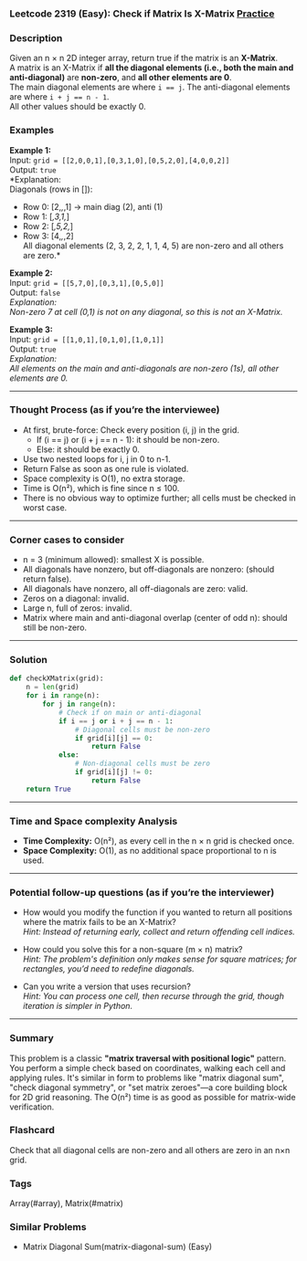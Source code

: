 ### Leetcode 2319 (Easy): Check if Matrix Is X-Matrix [Practice](https://leetcode.com/problems/check-if-matrix-is-x-matrix)

### Description  
Given an n × n 2D integer array, return true if the matrix is an **X-Matrix**.  
A matrix is an X-Matrix if **all the diagonal elements (i.e., both the main and anti-diagonal)** are **non-zero**, and **all other elements are 0**.  
The main diagonal elements are where `i == j`. The anti-diagonal elements are where `i + j == n - 1`.  
All other values should be exactly 0.

### Examples  

**Example 1:**  
Input: `grid = [[2,0,0,1],[0,3,1,0],[0,5,2,0],[4,0,0,2]]`  
Output: `true`  
*Explanation:  
Diagonals (rows in []):  
- Row 0: [2,_,_,1] → main diag (2), anti (1)  
- Row 1: [_,3,1,_]  
- Row 2: [_,5,2,_]  
- Row 3: [4,_,_,2]  
All diagonal elements (2, 3, 2, 2, 1, 1, 4, 5) are non-zero and all others are zero.*

**Example 2:**  
Input: `grid = [[5,7,0],[0,3,1],[0,5,0]]`  
Output: `false`  
*Explanation:  
Non-zero 7 at cell (0,1) is not on any diagonal, so this is not an X-Matrix.*

**Example 3:**  
Input: `grid = [[1,0,1],[0,1,0],[1,0,1]]`  
Output: `true`  
*Explanation:  
All elements on the main and anti-diagonals are non-zero (1s), all other elements are 0.*

---

### Thought Process (as if you’re the interviewee)  
- At first, brute-force: Check every position (i, j) in the grid.
    - If (i == j) or (i + j == n - 1): it should be non-zero.
    - Else: it should be exactly 0.
- Use two nested loops for i, j in 0 to n-1.
- Return False as soon as one rule is violated.
- Space complexity is O(1), no extra storage.
- Time is O(n²), which is fine since n ≤ 100.
- There is no obvious way to optimize further; all cells must be checked in worst case.

---

### Corner cases to consider  
- n = 3 (minimum allowed): smallest X is possible.
- All diagonals have nonzero, but off-diagonals are nonzero: (should return false).
- All diagonals have nonzero, all off-diagonals are zero: valid.
- Zeros on a diagonal: invalid.
- Large n, full of zeros: invalid.
- Matrix where main and anti-diagonal overlap (center of odd n): should still be non-zero.

---

### Solution

```python
def checkXMatrix(grid):
    n = len(grid)
    for i in range(n):
        for j in range(n):
            # Check if on main or anti-diagonal
            if i == j or i + j == n - 1:
                # Diagonal cells must be non-zero
                if grid[i][j] == 0:
                    return False
            else:
                # Non-diagonal cells must be zero
                if grid[i][j] != 0:
                    return False
    return True
```

---

### Time and Space complexity Analysis  

- **Time Complexity:** O(n²), as every cell in the n × n grid is checked once.
- **Space Complexity:** O(1), as no additional space proportional to n is used.

---

### Potential follow-up questions (as if you’re the interviewer)  

- How would you modify the function if you wanted to return all positions where the matrix fails to be an X-Matrix?  
  *Hint: Instead of returning early, collect and return offending cell indices.*

- How could you solve this for a non-square (m × n) matrix?  
  *Hint: The problem's definition only makes sense for square matrices; for rectangles, you’d need to redefine diagonals.*

- Can you write a version that uses recursion?  
  *Hint: You can process one cell, then recurse through the grid, though iteration is simpler in Python.*

---

### Summary
This problem is a classic **"matrix traversal with positional logic"** pattern. You perform a simple check based on coordinates, walking each cell and applying rules. It's similar in form to problems like "matrix diagonal sum", "check diagonal symmetry", or "set matrix zeroes"—a core building block for 2D grid reasoning. The O(n²) time is as good as possible for matrix-wide verification.


### Flashcard
Check that all diagonal cells are non-zero and all others are zero in an n×n grid.

### Tags
Array(#array), Matrix(#matrix)

### Similar Problems
- Matrix Diagonal Sum(matrix-diagonal-sum) (Easy)